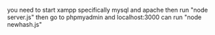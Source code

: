 you need to start xampp specifically mysql and apache
then run "node server.js"
then go to phpmyadmin and localhost:3000
can run "node newhash.js"
